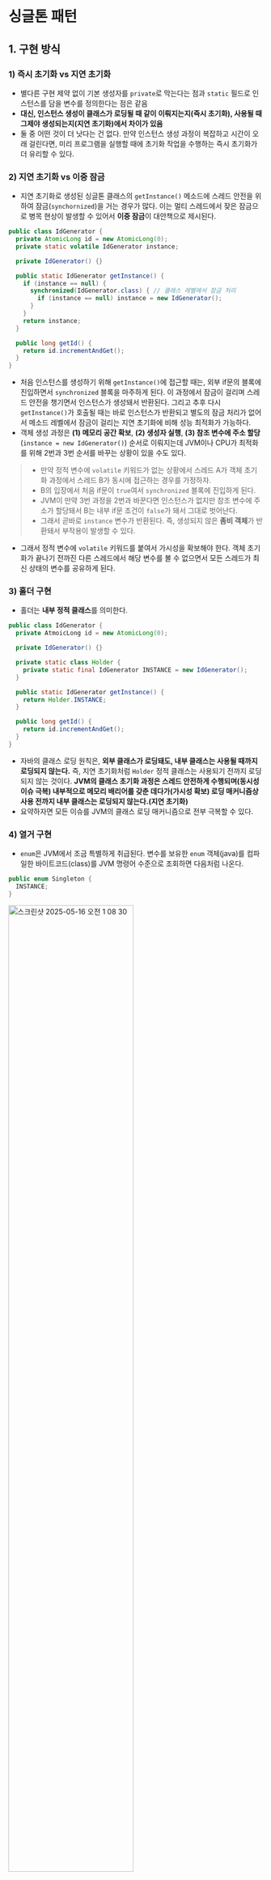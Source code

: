 # 싱글톤 패턴

## 1. 구현 방식
### 1) 즉시 초기화 vs 지연 초기화
- 별다른 구현 제약 없이 기본 생성자를 `private`로 막는다는 점과 `static` 필드로 인스턴스를 담을 변수를 정의한다는 점은 같음
- **대신, 인스턴스 생성이 클래스가 로딩될 때 같이 이뤄지는지(즉시 초기화), 사용될 때 그제야 생성되는지(지연 초기화)에서 차이가 있음**
- 둘 중 어떤 것이 더 낫다는 건 없다. 만약 인스턴스 생성 과정이 복잡하고 시간이 오래 걸린다면, 미리 프로그램을 실행할 때에 초기화 작업을 수행하는 즉시 초기화가 더 유리할 수 있다.
### 2) 지연 초기화 vs 이중 잠금
- 지연 초기화로 생성된 싱글톤 클래스의 `getInstance()` 메소드에 스레드 안전을 위하여 잠금(`synchornized`)을 거는 경우가 많다. 이는 멀티 스레드에서 잦은 잠금으로 병목 현상이 발생할 수 있어서 **이중 잠금**이 대안책으로 제시된다.
```java
public class IdGenerator {
  private AtomicLong id = new AtomicLong(0);
  private static volatile IdGenerator instance;

  private IdGenerator() {}

  public static IdGenerator getInstance() {
    if (instance == null) {
      synchronized(IdGenerator.class) { // 클래스 레벨에서 잠금 처리
        if (instance == null) instance = new IdGenerator();
      }
    }
    return instance;
  }

  public long getId() {
    return id.incrementAndGet();
  }
}
```
- 처음 인스턴스를 생성하기 위해 `getInstance()`에 접근할 때는, 외부 if문의 블록에 진입하면서 `synchronized` 블록을 마주하게 된다. 이 과정에서 잠금이 걸리며 스레드 안전을 챙기면서 인스턴스가 생성돼서 반환된다. 그리고 추후 다시 `getInstance()`가 호출될 때는 바로 인스턴스가 반환되고 별도의 잠금 처리가 없어서 메소드 레벨에서 잠금이 걸리는 지연 초기화에 비해 성능 최적화가 가능하다.
- 객체 생성 과정은 **(1) 메모리 공간 확보**, **(2) 생성자 실행**, **(3) 참조 변수에 주소 할당**(`instance = new IdGenerator()`) 순서로 이뤄지는데 JVM이나 CPU가 최적화를 위해 2번과 3번 순서를 바꾸는 상황이 있을 수도 있다.
>- 만약 정적 변수에 `volatile` 키워드가 없는 상황에서 스레드 A가 객체 초기화 과정에서 스레드 B가 동시에 접근하는 경우를 가정하자.
>- B의 입장에서 처음 if문이 `true`여서 `synchronized` 블록에 진입하게 된다.
>- JVM이 만약 3번 과정을 2번과 바꾼다면 인스턴스가 없지만 참조 변수에 주소가 할당돼서 B는 내부 if문 조건이 `false`가 돼서 그대로 벗어난다.
>- 그래서 곧바로 `instance` 변수가 반환된다. 즉, 생성되지 않은 **좀비 객체**가 반환돼서 부작용이 발생할 수 있다.
- 그래서 정적 변수에 `volatile` 키워드를 붙여서 가시성을 확보해야 한다. 객체 초기화가 끝나기 전까진 다른 스레드에서 해당 변수를 볼 수 없으면서 모든 스레드가 최신 상태의 변수를 공유하게 된다.

### 3) 홀더 구현
- 홀더는 **내부 정적 클래스**를 의미한다.
```java
public class IdGenerator {
  private AtmoicLong id = new AtomicLong(0);

  private IdGenerator() {}

  private static class Holder {
    private static final IdGenerator INSTANCE = new IdGenerator();
  }

  public static IdGenerator getInstance() {
    return Holder.INSTANCE;
  }

  public long getId() {
    return id.incrementAndGet();
  }
}
```
- 자바의 클래스 로딩 원칙은, **외부 클래스가 로딩돼도, 내부 클래스는 사용될 때까지 로딩되지 않는다.** 즉, 지연 초기화처럼 `Holder` 정적 클래스는 사용되기 전까지 로딩되지 않는 것이다. **JVM의 클래스 초기화 과정은 스레드 안전하게 수행되며(동시성 이슈 극복) 내부적으로 메모리 배리어를 갖춘 데다가(가시성 확보) 로딩 매커니즘상 사용 전까지 내부 클래스는 로딩되지 않는다.(지연 초기화)**
- 요약하자면 모든 이슈를 JVM의 클래스 로딩 매커니즘으로 전부 극복할 수 있다.
### 4) 열거 구현
- `enum`은 JVM에서 조금 특별하게 취급된다. 변수를 보유한 `enum` 객체(java)를 컴파일한 바이트코드(class)를 JVM 명령어 수준으로 조회하면 다음처럼 나온다.
```java
public enum Singleton {
  INSTANCE;
}
```
<img width="70%" alt="스크린샷 2025-05-16 오전 1 08 30" src="https://github.com/user-attachments/assets/ff38d74d-e30d-47f5-96f5-63f9f260b701" />

- `INSTANCE`는 `enum` 타입의 "정적 상수(`static final` 필드)"인데, 마치 싱글톤 인스턴스처럼 취급된다. 그래서 클래스 로딩 시점에 한 번만 초기화된다.
- `values()` 메소드는 `enum`의 모든 상수들을 배열로 만든 후, 원본 배열을 복사해서 반환하다. 그래서 원본 배열을 직접 건드릴 수 없기 때문에 **스레드 안전성**이 보장된다.
- `static` 정적 블록 내에서 `INSTANCE` 객체를 딱 한 번 생성되는데, **JVM이 이 시점에 유일 인스턴스를 변수에 할당한다.**
- 또한, `enum` 생성자는 상속도 불가능하고 직접 코드에 명시되지 않아서 리플렉션 활용도 불가능하다.
